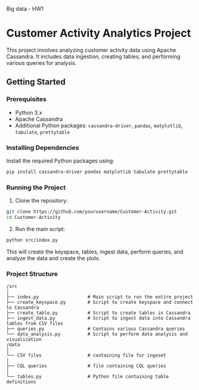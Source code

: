Big data - HW1

# Customer Activity Analytics Project

This project involves analyzing customer activity data using Apache Cassandra. It includes data ingestion, creating tables, and performing various queries for analysis.

## Getting Started

### Prerequisites

- Python 3.x
- Apache Cassandra
- Additional Python packages: `cassandra-driver`, `pandas`, `matplotlib`, `tabulate`, `prettytable`

### Installing Dependencies

Install the required Python packages using:

```bash
pip install cassandra-driver pandas matplotlib tabulate prettytable
```

### Running the Project

1. Clone the repository:

```bash
git clone https://github.com/yourusername/Customer-Activity.git
cd Customer-Activity
```

2. Run the main script:

```bash
python src/index.py
```

This will create the keyspace, tables, ingest data, perform queries, and analyze the data and create the plots.

### Project Structure

```plaintext
/src
│
├── index.py                  # Main script to run the entire project
├── create_keyspace.py        # Script to create keyspace and connect to Cassandra
├── create_table.py           # Script to create tables in Cassandra
├── ingest_data.py            # Script to ingest data into Cassandra tables from CSV files
├── queries.py                # Contains various Cassandra queries
└── data_analysis.py          # Script to perform data analysis and visualization
/data
│
└── CSV files                 # containing file for ingeset 
│
├── CQL queries               # file containing CQL queries
│
└── tables.py                 # Python file containing table definitions


